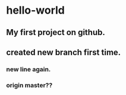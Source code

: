 # hello-world

## My first project on github.

## created new branch first time.

### new line again.

### origin master??